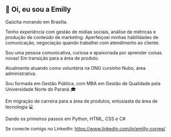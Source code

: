 ## 👋 **Oi, eu sou a Emilly**

Gaúcha morando em Brasília.

Tenho experiência com gestão de mídias sociais, análise de métricas e produção de conteúdo de marketing.
Aperfeiçoei minhas habilidades de comunicação, negociação quando trabalhei com atendimento ao cliente.

Sou uma pessoa comunicativa, curiosa e apaixonada por aprender coisas novas!
Em transição para a área de produto.

Atualmente atuando como voluntária na ONG cursinho Nubo, área administrativa. 

Sou formada em Gestão Pública, com MBA em Gestão de Qualidade pela Universidade Norte do Paraná 🎓

Em migração de carreira para a área de produtos, entusiasta da área de tecnologia 💻

Dando os primeiros passos em Python, HTML, CSS e C#

Se conecte comigo no LinkedIn: https://www.linkedin.com/in/emilly-correa/
